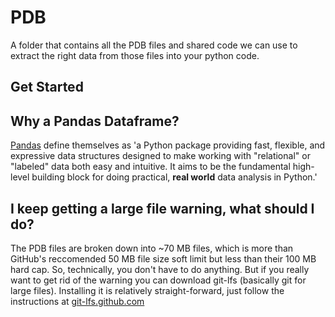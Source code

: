 # PDB
A folder that contains all the PDB files and shared code we can use to extract the right data from those files into your python code.

## Get Started


## Why a Pandas Dataframe?
[Pandas](https://pandas.pydata.org/pandas-docs/stable/index.html) define themselves as 'a Python package providing fast, flexible, and expressive data structures designed to make working with "relational" or "labeled" data both easy and intuitive. It aims to be the fundamental high-level building block for doing practical, **real world** data analysis in Python.'

## I keep getting a large file warning, what should I do?
The PDB files are broken down into ~70 MB files, which is more than GitHub's reccomended 50 MB file size soft limit but less than their 100 MB hard cap. So, technically, you don't have to do anything. But if you really want to get rid of the warning you can download git-lfs (basically git for large files). Installing it is relatively straight-forward, just follow the instructions at [git-lfs.github.com](https://git-lfs.github.com)